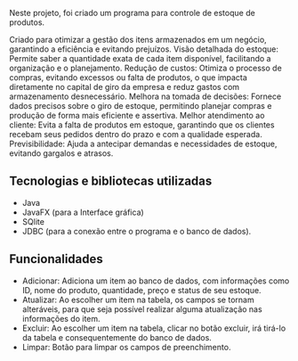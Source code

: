 Neste projeto, foi criado um programa para controle de estoque de produtos.

Criado para otimizar a gestão dos itens armazenados em um negócio, garantindo a eficiência e evitando prejuízos.
Visão detalhada do estoque:
Permite saber a quantidade exata de cada item disponível, facilitando a organização e o planejamento. 
Redução de custos:
Otimiza o processo de compras, evitando excessos ou falta de produtos, o que impacta diretamente no capital de giro da empresa e reduz gastos com armazenamento desnecessário. 
Melhora na tomada de decisões:
Fornece dados precisos sobre o giro de estoque, permitindo planejar compras e produção de forma mais eficiente e assertiva. 
Melhor atendimento ao cliente:
Evita a falta de produtos em estoque, garantindo que os clientes recebam seus pedidos dentro do prazo e com a qualidade esperada. 
Previsibilidade:
Ajuda a antecipar demandas e necessidades de estoque, evitando gargalos e atrasos. 

## Tecnologias e bibliotecas utilizadas
- Java
- JavaFX (para a Interface gráfica)
- SQlite
- JDBC (para a conexão entre o programa e o banco de dados).

##  Funcionalidades
- Adicionar: Adiciona um item ao banco de dados, com informações como ID, nome do produto, quantidade, preço e status de seu estoque.
- Atualizar: Ao escolher um item na tabela, os campos se tornam alteráveis, para que seja possível realizar alguma atualização nas informações do item.
- Excluir: Ao escolher um item na tabela, clicar no botão excluir, irá tirá-lo da tabela e consequentemente do banco de dados.
- Limpar: Botão para limpar os campos de preenchimento.
